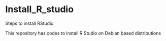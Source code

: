 # Install_R_studio
Steps to install RStudio

This repository has codes to install R Studio on Debian based distributions

